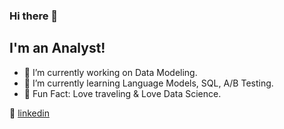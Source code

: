 ### Hi there 👋

## I'm an Analyst!

- 🔭  I’m currently working on Data Modeling.
- 🌱  I’m currently learning Language Models, SQL, A/B Testing.
- 💜  Fun Fact: Love traveling & Love Data Science.

👔 [linkedin][linkedin]

[linkedin]: https://www.linkedin.com/in/xinyue-liu-237641169/
